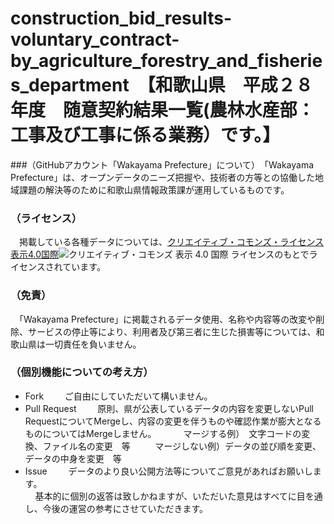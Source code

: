 # construction_bid_results-voluntary_contract-by_agriculture_forestry_and_fisheries_department　【和歌山県　平成２８年度　随意契約結果一覧(農林水産部：工事及び工事に係る業務）です。】
###（GitHubアカウント「Wakayama Prefecture」について）　「Wakayama Prefecture」は、オープンデータのニーズ把握や、技術者の方等との協働した地域課題の解決等のために和歌山県情報政策課が運用しているものです。
### （ライセンス）
　掲載している各種データについては、[クリエイティブ・コモンズ・ライセンス表示4.0国際](https://creativecommons.org/licenses/by/4.0/deed.ja)![クリエイティブ・コモンズ 表示 4.0 国際 ライセンス](https://licensebuttons.net/l/by/4.0/88x31.png)のもとでライセンスされています。
### （免責）
　「Wakayama Prefecture」に掲載されるデータ使用、名称や内容等の改変や削除、サービスの停止等により、利用者及び第三者に生じた損害等については、和歌山県は一切責任を負いません。
### （個別機能についての考え方）
- Fork
    　ご自由にしていただいて構いません。
- Pull Request
    　原則、県が公表しているデータの内容を変更しないPull RequestについてMergeし、内容の変更を伴うものや確認作業が膨大となるものについてはMergeしません。
          マージする例）　文字コードの変換、ファイル名の変更　等          マージしない例）データの並び順を変更、データの中身を変更　等
- Issue
    　データのより良い公開方法等についてご意見があればお願いします。<br />    基本的に個別の返答は致しかねますが、いただいた意見はすべてに目を通し、今後の運営の参考にさせていただきます。
